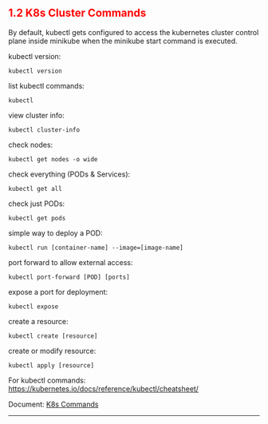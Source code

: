 ## <font color='red'> 1.2 K8s Cluster Commands</font>

By default, kubectl gets configured to access the kubernetes cluster control plane inside minikube when the minikube start command is executed.

kubectl version:
```
kubectl version
```
list kubectl commands:
```
kubectl
```
view cluster info:
```
kubectl cluster-info
```
check nodes:
```
kubectl get nodes -o wide
```
check everything (PODs & Services):
```
kubectl get all
```
check just PODs:
```
kubectl get pods
```
simple way to deploy a POD:
```
kubectl run [container-name] --image=[image-name]
```
port forward to allow external access:
```
kubectl port-forward [POD] [ports]
```
expose a port for deployment:
```
kubectl expose
```
create a resource:
```
kubectl create [resource]
```
create or modify resource:
```
kubectl apply [resource]
```

For kubectl commands: https://kubernetes.io/docs/reference/kubectl/cheatsheet/

Document: <a href="./K8s Commands.pdf" target="_top">K8s Commands</a>

---